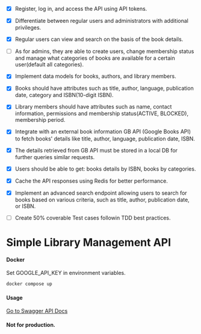 - [x] Register, log in, and access the API using API tokens.
- [x] Differentiate between regular users and administrators with additional privileges.
- [x] Regular users can view and search on the basis of the book details. 
- [ ] As for admins, they are able to create users, change membership status and manage what categories of books are available for a certain user(default all categories).
 
- [x] Implement data models for books, authors, and library members.
- [x] Books should have attributes such as title, author, language, publication date, category and ISBN(10-digit ISBN).
- [x] Library members should have attributes such as name, contact information, permissions and membership status(ACTIVE, BLOCKED), membership period.
 
- [x] Integrate with an external book information GB API (Google Books API) to fetch books' details like title, author, language, publication date, ISBN.
- [x] The details retrieved from GB API must be stored in a local DB for further queries similar requests. 
- [x] Users should be able to get: books details by ISBN, books by categories.  
- [x] Cache the API responses using Redis for better performance.
 
- [x] Implement an advanced search endpoint allowing users to search for books based on various criteria, such as title, author, publication date, or ISBN.
- [ ] Create 50% coverable Test cases followin TDD best practices. 

# Simple Library Management API

#### Docker
Set GOOGLE_API_KEY in environment variables.
```sh
docker compose up
```

#### Usage
[Go to Swagger API Docs](http://localhost:8000/docs)


#### Not for production.
